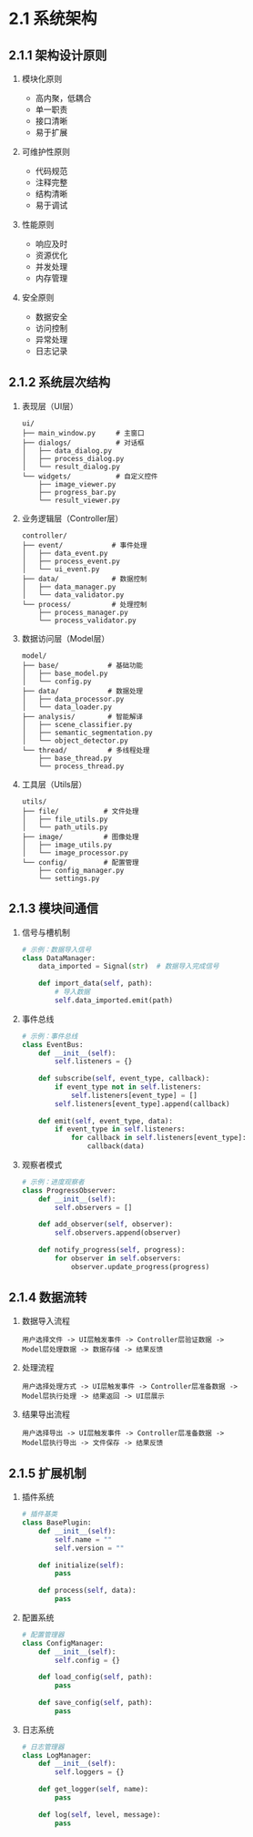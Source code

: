 # 2.1 系统架构

## 2.1.1 架构设计原则
1. 模块化原则
   - 高内聚，低耦合
   - 单一职责
   - 接口清晰
   - 易于扩展

2. 可维护性原则
   - 代码规范
   - 注释完整
   - 结构清晰
   - 易于调试

3. 性能原则
   - 响应及时
   - 资源优化
   - 并发处理
   - 内存管理

4. 安全原则
   - 数据安全
   - 访问控制
   - 异常处理
   - 日志记录

## 2.1.2 系统层次结构
1. 表现层（UI层）
   ```
   ui/
   ├── main_window.py     # 主窗口
   ├── dialogs/           # 对话框
   │   ├── data_dialog.py
   │   ├── process_dialog.py
   │   └── result_dialog.py
   └── widgets/           # 自定义控件
       ├── image_viewer.py
       ├── progress_bar.py
       └── result_viewer.py
   ```

2. 业务逻辑层（Controller层）
   ```
   controller/
   ├── event/            # 事件处理
   │   ├── data_event.py
   │   ├── process_event.py
   │   └── ui_event.py
   ├── data/             # 数据控制
   │   ├── data_manager.py
   │   └── data_validator.py
   └── process/          # 处理控制
       ├── process_manager.py
       └── process_validator.py
   ```

3. 数据访问层（Model层）
   ```
   model/
   ├── base/            # 基础功能
   │   ├── base_model.py
   │   └── config.py
   ├── data/            # 数据处理
   │   ├── data_processor.py
   │   └── data_loader.py
   ├── analysis/        # 智能解译
   │   ├── scene_classifier.py
   │   ├── semantic_segmentation.py
   │   └── object_detector.py
   └── thread/          # 多线程处理
       ├── base_thread.py
       └── process_thread.py
   ```

4. 工具层（Utils层）
   ```
   utils/
   ├── file/           # 文件处理
   │   ├── file_utils.py
   │   └── path_utils.py
   ├── image/          # 图像处理
   │   ├── image_utils.py
   │   └── image_processor.py
   └── config/         # 配置管理
       ├── config_manager.py
       └── settings.py
   ```

## 2.1.3 模块间通信
1. 信号与槽机制
   ```python
   # 示例：数据导入信号
   class DataManager:
       data_imported = Signal(str)  # 数据导入完成信号
       
       def import_data(self, path):
           # 导入数据
           self.data_imported.emit(path)
   ```

2. 事件总线
   ```python
   # 示例：事件总线
   class EventBus:
       def __init__(self):
           self.listeners = {}
           
       def subscribe(self, event_type, callback):
           if event_type not in self.listeners:
               self.listeners[event_type] = []
           self.listeners[event_type].append(callback)
           
       def emit(self, event_type, data):
           if event_type in self.listeners:
               for callback in self.listeners[event_type]:
                   callback(data)
   ```

3. 观察者模式
   ```python
   # 示例：进度观察者
   class ProgressObserver:
       def __init__(self):
           self.observers = []
           
       def add_observer(self, observer):
           self.observers.append(observer)
           
       def notify_progress(self, progress):
           for observer in self.observers:
               observer.update_progress(progress)
   ```

## 2.1.4 数据流转
1. 数据导入流程
   ```
   用户选择文件 -> UI层触发事件 -> Controller层验证数据 -> 
   Model层处理数据 -> 数据存储 -> 结果反馈
   ```

2. 处理流程
   ```
   用户选择处理方式 -> UI层触发事件 -> Controller层准备数据 -> 
   Model层执行处理 -> 结果返回 -> UI层展示
   ```

3. 结果导出流程
   ```
   用户选择导出 -> UI层触发事件 -> Controller层准备数据 -> 
   Model层执行导出 -> 文件保存 -> 结果反馈
   ```

## 2.1.5 扩展机制
1. 插件系统
   ```python
   # 插件基类
   class BasePlugin:
       def __init__(self):
           self.name = ""
           self.version = ""
           
       def initialize(self):
           pass
           
       def process(self, data):
           pass
   ```

2. 配置系统
   ```python
   # 配置管理器
   class ConfigManager:
       def __init__(self):
           self.config = {}
           
       def load_config(self, path):
           pass
           
       def save_config(self, path):
           pass
   ```

3. 日志系统
   ```python
   # 日志管理器
   class LogManager:
       def __init__(self):
           self.loggers = {}
           
       def get_logger(self, name):
           pass
           
       def log(self, level, message):
           pass
   ``` 